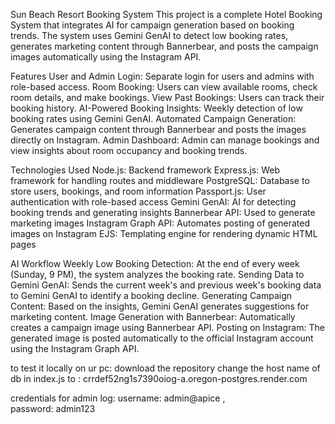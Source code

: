 Sun Beach Resort Booking System
This project is a complete Hotel Booking System that integrates AI for campaign generation based on booking trends. The system uses Gemini GenAI to detect low booking rates, generates marketing content through Bannerbear, and posts the campaign images automatically using the Instagram API.

Features
User and Admin Login: Separate login for users and admins with role-based access.
Room Booking: Users can view available rooms, check room details, and make bookings.
View Past Bookings: Users can track their booking history.
AI-Powered Booking Insights: Weekly detection of low booking rates using Gemini GenAI.
Automated Campaign Generation: Generates campaign content through Bannerbear and posts the images directly on Instagram.
Admin Dashboard: Admin can manage bookings and view insights about room occupancy and booking trends.

Technologies Used
Node.js: Backend framework
Express.js: Web framework for handling routes and middleware
PostgreSQL: Database to store users, bookings, and room information
Passport.js: User authentication with role-based access
Gemini GenAI: AI for detecting booking trends and generating insights
Bannerbear API: Used to generate marketing images
Instagram Graph API: Automates posting of generated images on Instagram
EJS: Templating engine for rendering dynamic HTML pages

AI Workflow
Weekly Low Booking Detection: At the end of every week (Sunday, 9 PM), the system analyzes the booking rate.
Sending Data to Gemini GenAI: Sends the current week's and previous week's booking data to Gemini GenAI to identify a booking decline.
Generating Campaign Content: Based on the insights, Gemini GenAI generates suggestions for marketing content.
Image Generation with Bannerbear: Automatically creates a campaign image using Bannerbear API.
Posting on Instagram: The generated image is posted automatically to the official Instagram account using the Instagram Graph API.

to test it locally on ur pc:
download the repository
change the host name of db in index.js to : crrdef52ng1s7390oiog-a.oregon-postgres.render.com

credentials for admin log:
username: admin@apice              ,            
password: admin123

